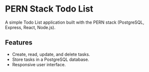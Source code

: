 # PERN Stack Todo List

A simple Todo List application built with the PERN stack (PostgreSQL, Express, React, Node.js).

## Features

- Create, read, update, and delete tasks.
- Store tasks in a PostgreSQL database.
- Responsive user interface.


